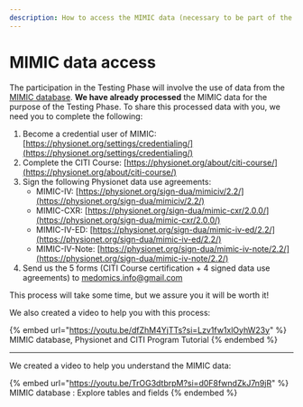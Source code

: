```yaml
---
description: How to access the MIMIC data (necessary to be part of the Testing Phase)
---
```


# MIMIC data access

The participation in the Testing Phase will involve the use of data from the [MIMIC database](https://mimic.mit.edu/). **We have already processed** the MIMIC data for the purpose of the Testing Phase. To share this processed data with you, we need you to complete the following:

1. Become a credential user of MIMIC: [https://physionet.org/settings/credentialing/](https://physionet.org/settings/credentialing/)
2. Complete the CITI Course: [https://physionet.org/about/citi-course/](https://physionet.org/about/citi-course/)
3. Sign the following Physionet data use agreements:
   * MIMIC-IV: [https://physionet.org/sign-dua/mimiciv/2.2/](https://physionet.org/sign-dua/mimiciv/2.2/)
   * MIMIC-CXR: [https://physionet.org/sign-dua/mimic-cxr/2.0.0/](https://physionet.org/sign-dua/mimic-cxr/2.0.0/)
   * MIMIC-IV-ED: [https://physionet.org/sign-dua/mimic-iv-ed/2.2/](https://physionet.org/sign-dua/mimic-iv-ed/2.2/)
   * MIMIC-IV-Note: [https://physionet.org/sign-dua/mimic-iv-note/2.2/](https://physionet.org/sign-dua/mimic-iv-note/2.2/)
4. Send us the 5 forms (CITI Course certification + 4 signed data use agreements) to medomics.info@gmail.com

This process will take some time, but we assure you it will be worth it!

We also created a video to help you with this process: &#x20;

{% embed url="https://youtu.be/dfZhM4YjTTs?si=Lzv1fw1xlOyhW23y" %}
MIMIC database, Physionet and CITI Program Tutorial
{% endembed %}

***

We created a video to help you understand the MIMIC data:&#x20;

{% embed url="https://youtu.be/TrOG3dtbrpM?si=d0F8fwndZkJ7n9jR" %}
MIMIC database : Explore tables and fields
{% endembed %}
